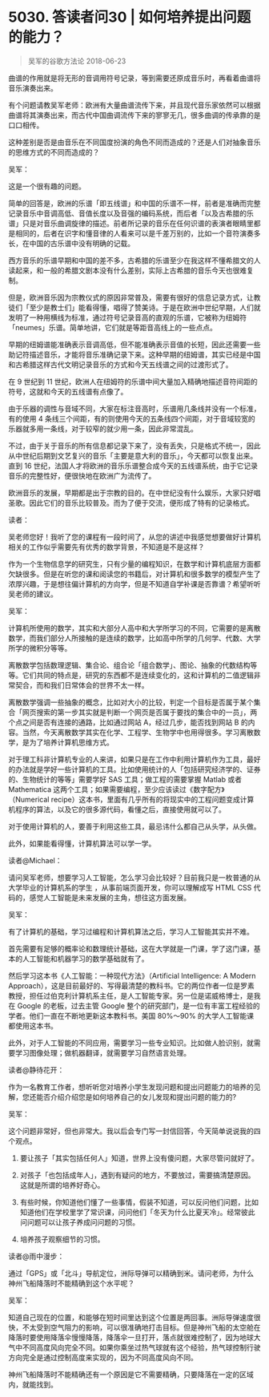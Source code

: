 # 5030. 答读者问30 | 如何培养提出问题的能力？
> 吴军的谷歌方法论
2018-06-23

曲谱的作用就是将无形的音调用符号记录，等到需要还原成音乐时，再看着曲谱将音乐演奏出来。

有个问题请教吴军老师：欧洲有大量曲谱流传下来，并且现代音乐家依然可以根据曲谱将其演奏出来，而古代中国曲调流传下来的寥寥无几，很多曲调的传承靠的是口口相传。

这种差别是否是由音乐在不同国度扮演的角色不同而造成的？还是人们对抽象音乐的思维方式的不同而造成的？

吴军：

这是一个很有趣的问题。

简单的回答是，欧洲的乐谱「即五线谱」和中国的乐谱不一样，前者是准确而完整记录音乐中音调高低、音值长度以及音强的编码系统，而后者「以及古希腊的乐谱」只是对音乐曲调旋律的描述。前者所记录的音乐在任何识谱的表演者眼睛里都是相同的，后者在识字和懂音律的人看来可以是千差万别的，比如一个音符演奏多长，在中国的古乐谱中没有明确的记载。

西方音乐的乐谱早期和中国的差不多，古希腊的乐谱至少在我这样不懂希腊文的人读起来，和一般的希腊文剧本没有什么差别，实际上古希腊的音乐今天也很难复制。

但是，欧洲音乐因为宗教仪式的原因非常普及，需要有很好的信息记录方式，让教徒们「至少是教士们」能看得懂，唱得了赞美诗。于是在欧洲中世纪早期，人们就发明了一种用横线为标准，通过符号记录音高的直观的乐谱，它被称为纽姆符「neumes」乐谱。简单地讲，它们就是等距音高线上的一些点点。

早期的纽姆谱能准确表示音调高低，但不能准确表示音值的长短，因此还需要一些助记符描述音乐，才能将音乐准确记录下来。这种早期的纽姆谱，其实已经是中国和古希腊这样古代文明记录音乐的方式和今天五线谱之间的过渡形式了。

在 9 世纪到 11 世纪，欧洲人在纽姆符的乐谱中间大量加入精确地描述音符间距的符号，这就和今天的五线谱有点像了。

由于乐器的调性与音域不同，大家在标注音高时，乐谱用几条线并没有一个标准，有的使用 4 条线三个间距，有的则使用今天的五条线四个间距，对于音域较宽的乐器就多用一条线，对于较窄的就少用一条，因此非常混乱。

不过，由于关于音乐的所有信息都记录下来了，没有丢失，只是格式不统一，因此从中世纪后期到文艺复兴的音乐「主要是意大利的音乐」，今天都可以恢复出来。直到 16 世纪，法国人才将欧洲的音乐乐谱整合成今天的五线谱系统，由于它记录音乐的完整性好，便很快地在欧洲广为流传了。

欧洲音乐的发展，早期都是出于宗教的目的。在中世纪没有什么娱乐，大家只好唱圣歌。因此它们的音乐比较普及。而为了便于交流，便形成了特有的记录格式。

读者：

吴老师您好！我听了您的课程有一段时间了，从您的讲述中我感觉想要做好计算机相关的工作似乎需要先有优秀的数学背景，不知道是不是这样？

作为一个生物信息学的研究生，只有少量的编程知识，在数学和计算机底层方面都欠缺很多。但是在听您的课和阅读您的书籍后，对计算机和很多数学的模型产生了浓厚兴趣，于是想往偏计算机的方向学，但是不知道自学补课是否靠谱？希望听听吴老师的建议。

吴军：

计算机所使用的数学，其实和大部分人高中和大学所学习的不同，它需要的是离散数学，而我们部分人所接触的是连续的数学，比如高中所学的几何学、代数、大学所学的微积分等等。

离散数学包括数理逻辑、集合论、组合论「组合数学」、图论、抽象的代数结构等等。它们共同的特点是，研究的东西都不是连续变化的，这和计算机的二值逻辑非常契合，而和我们日常体会的世界不太一样。

离散数学强调一些抽象的概念，比如对大小的比较，判定一个目标是否属于某个集合「网页搜索的第一步其实就是判断一个网页是否属于要找的集合中的一员」，两个点之间是否有连接的通路，比如通过网站 A，经过几步，能否找到网站 B 的内容。当然，今天离散数学其实在化学、工程学、生物学中也用得很多。学习离散数学，是为了培养计算机思维方式。

对于理工科非计算机专业的人来讲，如果只是在工作中利用计算机作为工具，最好的办法就是学好一些计算机的工具。比如使用统计的人「包括研究经济学的、证券的、生物统计的等等」需要学好 SAS 工具；做工程的需要掌握 Matlab 或者 Mathematica 这两个工具；如果需要编程，至少应该读过《数字配方》（Numerical recipe）这本书，里面有几乎所有的将现实中的工程问题变成计算机程序的算法，以及它的很多源代码，看懂之后，直接使用就可以了。

对于使用计算机的人，要善于利用这些工具，最忌讳什么都自己从头学，从头做。

此外，如果能看得懂，计算机算法可以学一学。

读者@Michael：

请问吴军老师，想要学习人工智能，怎么学习会比较好？目前我只是一枚普通的从大学毕业的计算机系的学生 ，从事前端页面开发，你可以理解成写 HTML CSS 代码的，感觉人工智能是未来发展的主角，想往这方面发展。

吴军：

有了计算机的基础，学习过编程和计算机算法之后，学习人工智能其实并不难。

首先需要有足够的概率论和数理统计基础，这在大学就是一门课，学了这门课，基本的人工智能和机器学习的数学基础就有了。

然后学习这本书《人工智能：一种现代方法》（Artificial Intelligence: A Modern Approach），这是目前最好的、写得最清楚的教科书。它的两位作者一位是罗素教授，担任过伯克利计算机系主任，是人工智能专家。另一位是诺威格博士，是我在 Google 的老板，过去主管 Google 整个的研究部门，是一位有丰富工程经验的学者。他们一直在不断地更新这本教科书。美国 80%～90% 的大学人工智能课都使用这本书。

此外，对于人工智能的不同应用，需要学习一些专业知识。比如做人脸识别，就需要学习图像处理；做机器翻译，就需要学习自然语言处理。

读者@静待花开：

作为一名教育工作者，想听听您对培养小学生发现问题和提出问题能力的培养的见解，您还能否介绍介绍您是如何培养自己的女儿发现和提出问题的能力的?

吴军：

这个问题非常好，但也非常大。我以后会专门写一封信回答，今天简单说说我的四个观点。

1. 要让孩子「其实包括任何人」知道，世界上没有傻问题，大家尽管问就好了。

2. 对孩子「也包括成年人」，遇到有疑问的地方，不要放过，需要搞清楚原因。这就是所谓的培养好奇心。

3. 有些时候，你知道他们懂了一些事情，假装不知道，可以反问他们问题，比如知道他们在学校里学了常识课，问问他们「冬天为什么比夏天冷」。经常彼此问问题可以让孩子养成问问题的习惯。

4. 培养孩子观察细节的习惯。

读者@雨中漫步：

通过「GPS」或「北斗」导航定位，洲际导弹可以精确到米。请问老师，为什么神州飞船降落时不能精确到这个水平呢？

吴军：

知道自己现在的位置，和能够在短时间里达到这个位置是两回事。洲际导弹速度很快，不太受到空气阻力的影响，可以很准确地打击目标。但是神州飞船的太空舱在降落时要使用降落伞慢慢降落，降落伞一旦打开，落点就很难控制了，因为地球大气中不同高度风向完全不同。如果你乘坐过热气球就有这个经验，热气球控制行驶方向完全是通过控制高度来实现的，因为不同高度风向不同。

神州飞船降落时不能精确还有一个原因是它不需要精确，只要降落在一定的区域内，就能找到。
